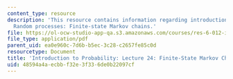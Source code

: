 ```yaml
---
content_type: resource
description: 'This resource contains information regarding introduction to probability:
  Random processes: Finite-state Markov chains.'
file: https://ol-ocw-studio-app-qa.s3.amazonaws.com/courses/res-6-012-introduction-to-probability-spring-2018/48594a4aecbbf32e3f336de0b22097cf_MITRES_6_012S18_L24.pdf
file_type: application/pdf
parent_uid: ea0e960c-7d6b-b5ec-3c28-c2657fe85c0d
resourcetype: Document
title: 'Introduction to Probability: Lecture 24: Finite-State Markov Chains'
uid: 48594a4a-ecbb-f32e-3f33-6de0b22097cf
---
```

